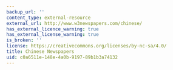 ```yaml
---
backup_url: ''
content_type: external-resource
external_url: http://www.w3newspapers.com/chinese/
has_external_licence_warning: true
has_external_license_warning: true
is_broken: ''
license: https://creativecommons.org/licenses/by-nc-sa/4.0/
title: Chinese Newspapers
uid: c0a6511e-148e-4a0b-9197-89b1b3a74132
---
```

